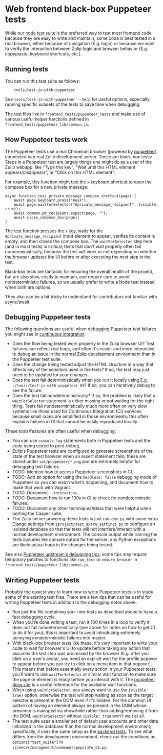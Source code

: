 # Web frontend black-box Puppeteer tests

While our [node test suite](../testing/testing-with-node.md) is the
preferred way to test most frontend code because they are easy to
write and maintain, some code is best tested in a real browser, either
because of navigation (E.g. login) or because we want to verify the
interaction between Zulip logic and browser behavior (E.g. copy/paste,
keyboard shortcuts, etc.).

## Running tests

You can run this test suite as follows:
```
    tools/test-js-with-puppeteer
```

See `tools/test-js-with-puppeteer --help` for useful options,
especially running specific subsets of the tests to save time when
debugging.

The test files live in `frontend_tests/puppeteer_tests` and make use
of various useful helper functions defined in
`frontend_tests/puppeteer_lib/common.js`.

## How Puppeteer tests work

The Puppeteer tests use a real Chromium browser (powered by
[puppeteer](https://github.com/puppeteer/puppeteer)), connected to a
real Zulip development server.  These are black-box tests: Steps in a
Puppeteer test are largely things one might do as a user of the Zulip
webapp, like "Type this key", "Wait until this HTML element
appears/disappears", or "Click on this HTML element".

For example, this function might test the `x` keyboard shortcut to
open the compose box for a new private message:

```
async function test_private_message_compose_shortcut(page) {
    await page.keyboard.press("KeyX");
    await page.waitForSelector("#private_message_recipient", {visible: true});
    await common.pm_recipient.expect(page, "");
    await close_compose_box(page);
}
```

The test function presses the `x` key, waits for the
`#private_message_recipient` input element to appear, verifies its
content is empty, and then closes the compose box.  The
`waitForSelector` step here (and in most tests) is critical; tests
that don't wait properly often fail nonderministically, because the
test will work or not depending on whether the browser updates the UI
before or after executing the next step in the test.

Black-box tests are fantastic for ensuring the overall health of the
project, but are also slow, costly to maintain, and require care to
avoid nondeterministic failures, so we usually prefer to write a Node
test instead when both are options.

They also can be a bit tricky to understand for contributors not
familiar with [async/await][learn-async-await].

## Debugging Puppeteer tests

The following questions are useful when debugging Puppeteer test
failures you might see in [continuous
integration](../testing/continuous-integration.md):

* Does the flow being tested work properly in the Zulip browser UI?
  Test failures can reflect real bugs, and often it's easier and more
  interactive to debug an issue in the normal Zulip development
  environment than in the Puppeteer test suite.
* Does the change being tested adjust the HTML structure in a way that
  affects any of the selectors used in the tests?  If so, the test may
  just need to be updated for your changes.
* Does the test fail deterministically when you run it locally using
  E.g. `./tools/test-js-with-puppeteer 03`?  If so, you can
  iteratively debug to see the failure.
* Does the test fail nondeterministically?  If so, the problem is
  likely that a `waitForSelector` statement is either missing or not
  waiting for the right thing.  Tests fail nondeterministically much
  more often on very slow systems like those used for Continuous
  Integration (CI) services because small races are amplified in those
  environments; this often explains failures in CI that cannot be
  easily reproduced locally.

These tools/features are often useful when debugging:

* You can use `console.log` statements both in Puppeteer tests and the
  code being tested to print-debug.
* Zulip's Puppeteer tests are configured to generate screenshots of
  the state of the test browser when an assert statement fails; these
  are stored under `var/puppeteer/*.png` and are extremely helpful for
  debugging test failures.
* TODO: Mention how to access Puppeteer screenshots in CI.
* TODO: Add an option for using the `headless: false` debugging mode
  of Puppeteer so you can watch what's happening, and document how to
  make that work with Vagrant.
* TODO: Document `--interactive`.
* TODO: Document how to run 100x in CI to check for nondeterminstic
  failures.
* TODO: Document any other techniques/ideas that were helpful when porting
  the Casper suite.
* The Zulip server powering these tests is just `run-dev.py` with some
  extra [Django settings](../subsystems/settings.md) from
  `zproject/test_extra_settings.py` to configure an isolated database
  so that the tests will not interfere/interact with a normal
  development environment.  The console output while running the tests
  includes the console output for the server; any Python exceptions
  are likely actual bugs in the changes being tested.

See also [Puppeteer upstream's debugging
tips](https://github.com/puppeteer/puppeteer#debugging-tips); some
tips may require temporary patches to functions like `run_test` or
`ensure_browser` in `frontend_tests/puppeteer_lib/common.js`.

## Writing Puppeteer tests

Probably the easiest way to learn how to write Puppeteer tests is to
study some of the existing test files. There are a few tips that can
be useful for writing Puppeteer tests in addition to the debugging
notes above:

- Run just the file containing your new tests as described above to
  have a fast debugging cycle.
- When you're done writing a test, run it 100 times in a loop to
  verify it does not fail nondeterminstically (see above for notes on
  how to get CI to do it for you); this is important to avoid
  introducing extremely annoying nondeterministic failures into
  master.
- With black-box browser tests like these, it's very important to write your code
  to wait for browser's UI to update before taking any action that
  assumes the last step was processed by the browser (E.g. after you
  click on a user's avatar, you need an explicit wait for the profile
  popover to appear before you can try to click on a menu item in that
  popover).  This means that before essentially every action in your
  Puppeteer tests, you'll want to use `waitForSelector` or similar
  wait function to make sure the page or element is ready before you
  interact with it.  The [puppeteer docs site](https://pptr.dev/) is a
  useful reference for the available wait functions.
- When using `waitForSelector`, you always want to use the `{visible:
  true}` option; otherwise the test will stop waiting as soon as the
  target selector is present in the DOM even if it's hidden.  For the
  common UI pattern of having an element always be present in the DOM
  whose presence is managed via show/hide rather than adding/removing
  it from the DOM, `waitForSelector` without `visible: true` won't
  wait at all.
- The test suite uses a smaller set of default user accounts and other
  data initialized in the database than the normal development
  environment; specifically, it uses the same setup as the [backend
  tests](../testing/testing-with-django.md).  To see what differs from
  the development environment, check out the conditions on
  `options["test_suite"]` in
  `zilencer/management/commands/populate_db.py`.

[learn-async-await]: https://developer.mozilla.org/en-US/docs/Learn/JavaScript/Asynchronous/Async_await
